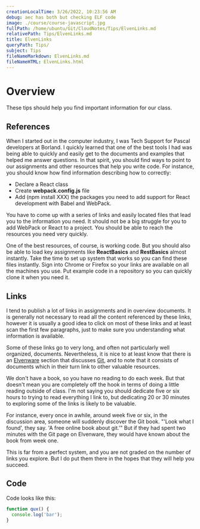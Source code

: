 ```yaml
---
creationLocalTime: 3/26/2022, 10:23:56 AM
debug: aec has both but checking ELF code
image: ./course/course-javascript.jpg
fullPath: /home/ubuntu/Git/CloudNotes/Tips/ElvenLinks.md
relativePath: Tips/ElvenLinks.md
title: ElvenLinks
queryPath: Tips/
subject: Tips
fileNameMarkdown: ElvenLinks.md
fileNameHTML: ElvenLinks.html
---
```



<!-- toc -->
<!-- tocstop -->

# Overview

These tips should help you find important information for our class.

## References

When I started out in the computer industry, I was Tech Support for Pascal developers at Borland. I quickly learned that one of the best tools I had was being able to quickly and easily get to the documents and examples that helped me answer questions. In that spirit, you should find ways to point to our assignments and other resources that help you write code. For instance, you should know how find information describing how to correctly:

- Declare a React class
- Create **webpack.config.js** file
- Add (npm install XXX) the packages you need to add support for React development with Babel and WebPack.

You have to come up with a series of links and easily located files that lead you to the information you need. It should not be a big struggle for you to add WebPack or React to a project. You should be able to reach the resources you need very quickly.

One of the best resources, of course, is working code. But you should also be able to load key assignments like **ReactBasics** and **RestBasics** almost instantly. Take the time to set up system that works so you can find these files instantly. Sign into Chrome or Firefox so your links are available on all the machines you use. Put example code in a repository so you can quickly clone it when you need it.

## Links

I tend to publish a lot of links in assignments and in overview documents. It is generally not necessary to read all the content referenced by these links, however  it is usually a good idea to click on most of these links and at least scan the first few paragraphs, just to make sure you understanding what information is available.

Some of these links go to very long, and often not particularly well organized, documents. Nevertheless, it is nice to at least know that there is an [Elvenware][elvenware] section that discusses [Git][elf-git], and to note that it consists of documents which in their turn link to other valuable resources.

We don't have a book, so you have no reading to do each week. But that doesn't mean you are completely off the hook in terms of doing a little reading outside of class. I'm not saying you should dedicate five or six hours to trying to read everything I link to, but dedicating 20 or 30 minutes to exploring some of the links is likely to be valuable.

For instance, every once in awhile, around week five or six, in the discussion area, someone will suddenly discover the Git book. "'Look what I found', they say. 'A free online book about git.'" But if they had spent two minutes with the Git page on Elvenware, they would have known about the book from week one.

This is far from a perfect system, and you are not graded on the number of links you explore. But I do put them there in the hopes that they will help you succeed.

## Code

Code looks like this:

```javascript
function qux() {
  console.log('bar');
}
```

[elvenware]: http://www.elvenware.com/
[elf-git]: http://www.elvenware.com/charlie/development/git/
